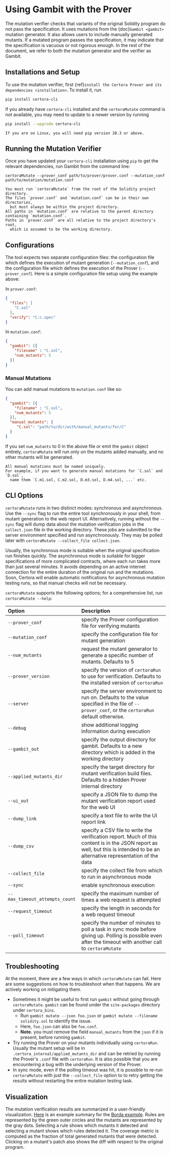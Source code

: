 # Using Gambit with the Prover

The mutation verifier checks that variants of the original
  Solidity program do not pass the specification.
It uses mutations from the {doc}`Gambit <gambit>`
  mutation generator.
It also allows users to include manually generated mutants.
If a mutated program passes the specification,
  it may indicate that the specification is vacuous or not rigorous enough.
In the rest of the document,
  we refer to both the mutation generator and the verifier as Gambit.

## Installations and Setup

To use the mutation verifier,
  first {ref}`install the Certora Prover and its dependencies <installation>`.
To install it, run

```sh
pip install certora-cli
```

If you already have `certora-cli` installed and
  the `certoraMutate` command is not available,
  you may need to update to a newer version by running

```sh
pip install --upgrade certora-cli
```

```{note}
If you are on Linux, you will need pip version 20.3 or above.
```

## Running the Mutation Verifier

Once you have updated your `certora-cli` installation using `pip` to get the relevant
  dependencies, run Gambit from the command line:

```
certoraMutate --prover_conf path/to/prover/prover.conf --mutation_conf path/to/mutation/mutation.conf
```

```{note}
You must run `certoraMutate` from the root of the Solidity project directory.
The files `prover.conf` and `mutation.conf` can be in their own directories, 
  but must always be within the project directory.
All paths in `mutation.conf` are relative to the parent directory containing `mutation.conf`.
Paths in `prover.conf` are all relative to the project directory's root, 
  which is assumed to be the working directory.
```

## Configurations
The tool expects two separate configuration files:
  the configuration file which defines the execution of mutant generation (`--mutation_conf`),
  and the configuration file which defines the execution of the Prover (`--prover_conf`).
Here is a simple configuration file setup using the example above:

In `prover.conf`:

```json
{
  "files": [
    "C.sol"
  ],
  "verify": "C:c.spec"
}
```
In `mutation.conf`:

```json
{ 
  "gambit": [{
    "filename" : "C.sol",
    "num_mutants": 5
  }]
}
```

### Manual Mutations
You can add manual mutations to `mutation.conf` like so:

```json
{ 
  "gambit": [{
    "filename" : "C.sol",
    "num_mutants": 5
  }],
  "manual_mutants": {
     "C.sol": "path/to/dir/with/manual_mutants/for/C"
  }
}
```
If you set `num_mutants` to 0 in the above file or emit the `gambit` object entirely, 
  `certoraMutate` will run only on the mutants added manually, 
  and no other mutants will be generated.

```{note}
All manual mutations must be named uniquely. 
For example, if you want to generate manual mutations for `C.sol` and `D.sol`, 
  name them `C.m1.sol, C.m2.sol, D.m3.sol, D.m4.sol, ...` etc.
```

## CLI Options

`certoraMutate` runs in two distinct modes: synchronous and asynchronous.
Use the `--sync` flag to run the entire tool synchronously
in your shell, from mutant generation to the web report UI. 
Alternatively, running without the `--sync` flag will dump
data about the mutation verification jobs in the `collect.json` file in the working directory. These jobs are submitted
to the server environment specified and run asynchronously. 
They may be polled later with
`certoraMutate --collect_file collect.json`.

Usually, the synchronous mode is suitable when the original specification run finishes quickly. 
The asynchronous mode is suitable for bigger specifications of more complicated contracts, where each run takes more than just several minutes. It avoids depending on an active internet connection for the entire duration of the original run and the mutations.
Soon, Certora will enable automatic notifications for asynchronous mutation testing runs, so that manual checks will not be necessary.

`certoraMutate` supports the following options; for a comprehensive list, run `certoraMutate --help`:

| Option                         | Description                                                                                                           |
|:-------------------------------|:----------------------------------------------------------------------------------------------------------------------|
| `--prover_conf`                | specify the Prover configuration file for verifying mutants                                                           |
| `--mutation_conf`              | specify the configuration file for mutant generation                                                                  |
| `--num_mutants`                | request the mutant generator to generate a specific number of mutants. Defaults to 5                                  |
| `--prover_version`             | specify the version of `certoraRun` to use for verification. Defaults to the installed version of `certoraRun`        |
| `--server`                     | specify the server environment to run on. Defaults to the value specified in the file of `--prover_conf`, or the `certoraRun` default otherwise.   |
| `--debug`                      | show additional logging information during execution                                                                  |
| `--gambit_out`                 | specify the output directory for gambit. Defaults to a new directory which is added in the working directory          |
| `--applied_mutants_dir`        | specify the target directory for mutant verification build files. Defaults to a hidden Prover internal directory      |
| `--ui_out`                     | specify a JSON file to dump the mutant verification report used for the web UI                                   |
| `--dump_link`                  | specify a text file to write the UI report link                                                                       |
| `--dump_csv`                   | specify a CSV file to write the verification report. Much of this content is in the JSON report as well, but this is intended to be an alternative representation of the data                                                              |
| `--collect_file`               | specify the collect file from which to run in asynchronous mode                                                       |
| `--sync`                       | enable synchronous execution                                                                                          |
| `--max_timeout_attempts_count` | specify the maximum number of times a web request is attempted                                                        |
| `--request_timeout`            | specify the length in seconds for a web request timeout                                                               |
| `--poll_timeout`               | specify the number of minutes to poll a task in sync mode before giving up. Polling is possible even after the timeout with another call to `certoraMutate`     |

## Troubleshooting

At the moment, there are a few ways in which `certoraMutate` can fail. Here are some suggestions on how to troubleshoot when that happens. We are actively working on mitigating them.

- Sometimes it might be useful to first run `gambit` without going through `certoraMutate`.
  `gambit` can be found under the `site-packages` directory under `certora_bins`.
  * Run `gambit mutate --json foo.json` or `gambit mutate --filename solidity.sol` to identify the issue.
  * Here, `foo.json` can also be `foo.conf`.
  * **Note.** you must remove the field `manual_mutants` from the `json` if it is present, before running `gambit`.
- Try running the Prover on your mutants individually using `certoraRun`. 
  Usually the mutant setup will be in `.certora_internal/applied_mutants_dir` and can be retried by running the Prover's `.conf` file with `certoraRun`.
  It is also possible that you are encountering a bug with the underlying version of the Prover.
- In sync mode, even if the polling timeout was hit, it is possible to re-run `certoraMutate` with just the `--collect_file` option to to retry getting the results without restarting the entire mutation testing task.

## Visualization

The mutation verification results are
  summarized in a user-friendly visualization.
[Here](https://mutation-testing-beta.certora.com/reports/mutation?id=c7c659d7-d500-46f2-acf1-1392eee714b5&anonymousKey=f4b40ba6-2160-4993-9f50-02625b291cae) is an example summary
  for the [Borda example](https://demo.certora.com/?Borda).
Rules are represented by the green outer circles
  and the mutants are represented by the gray dots.
Selecting a rule shows which mutants it detected
  and selecting a mutant shows which rules detected it.
The coverage metric is computed as the fraction
  of total generated mutants that were detected.
Clicking on a mutant's patch also shows the
  diff with respect to the original program.

